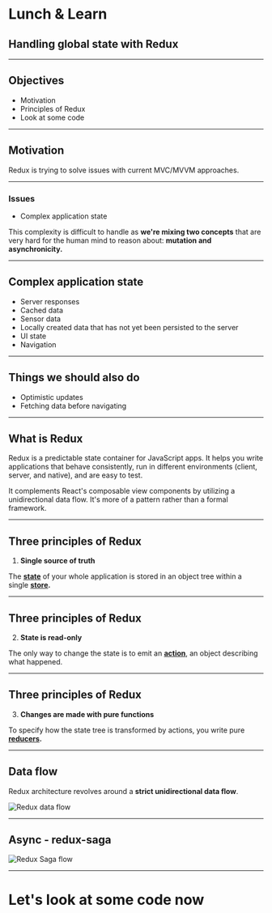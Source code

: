 
# Lunch & Learn

## Handling global state with Redux

---

## Objectives

- Motivation
- Principles of Redux
- Look at some code

---

## Motivation

Redux is trying to solve issues with current MVC/MVVM approaches.

---

### Issues

- Complex application state

This complexity is difficult to handle as **we're mixing two concepts** that are very hard for the human mind to reason about: **mutation and asynchronicity.**

---

## Complex application state

- Server responses
- Cached data
- Sensor data
- Locally created data that has not yet been persisted to the server
- UI state
- Navigation

---

## Things we should also do

- Optimistic updates
- Fetching data before navigating

---

## What is Redux

Redux is a predictable state container for JavaScript apps. It helps you write applications that behave consistently, run in different environments (client, server, and native), and are easy to test. 

It complements React's composable view components by utilizing a unidirectional data flow. It's more of a pattern rather than a formal framework.

---

## Three principles of Redux

1. **Single source of truth**

The [**state**](https://redux.js.org/glossary#state) of your whole application is stored in an object tree within a single [**store**](https://redux.js.org/glossary#store)**.**

---

## Three principles of Redux

2. **State is read-only**

The only way to change the state is to emit an [**action**](https://redux.js.org/glossary#action), an object describing what happened.

---

## Three principles of Redux

3. **Changes are made with pure functions**

To specify how the state tree is transformed by actions, you write pure [**reducers**](https://redux.js.org/glossary#reducer)**.**

---

## Data flow

Redux architecture revolves around a **strict unidirectional data flow**.

![Redux data flow](https://jrsinclair.com/assets/redux-flow.png)

---

## Async - redux-saga

![Redux Saga flow](https://image.slidesharecdn.com/redux-saga-170510234042/95/redux-saga-managing-your-side-effects-also-generators-in-es6-5-638.jpg?cb=1494492153)

---

# Let's look at some code now
